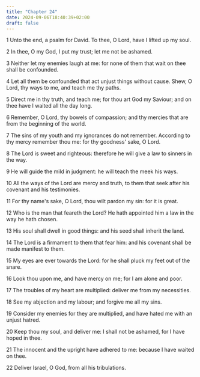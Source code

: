 ```yaml
---
title: "Chapter 24"
date: 2024-09-06T18:40:39+02:00
draft: false
---
```




1 Unto the end, a psalm for David. To thee, O Lord, have I lifted up my soul.

2 In thee, O my God, I put my trust; let me not be ashamed.

3 Neither let my enemies laugh at me: for none of them that wait on thee shall be confounded.

4 Let all them be confounded that act unjust things without cause. Shew, O Lord, thy ways to me, and teach me thy paths.

5 Direct me in thy truth, and teach me; for thou art God my Saviour; and on thee have I waited all the day long.

6 Remember, O Lord, thy bowels of compassion; and thy mercies that are from the beginning of the world.

7 The sins of my youth and my ignorances do not remember. According to thy mercy remember thou me: for thy goodness' sake, O Lord.

8 The Lord is sweet and righteous: therefore he will give a law to sinners in the way.

9 He will guide the mild in judgment: he will teach the meek his ways.

10 All the ways of the Lord are mercy and truth, to them that seek after his covenant and his testimonies.

11 For thy name's sake, O Lord, thou wilt pardon my sin: for it is great.

12 Who is the man that feareth the Lord? He hath appointed him a law in the way he hath chosen.

13 His soul shall dwell in good things: and his seed shall inherit the land.

14 The Lord is a firmament to them that fear him: and his covenant shall be made manifest to them.

15 My eyes are ever towards the Lord: for he shall pluck my feet out of the snare.

16 Look thou upon me, and have mercy on me; for I am alone and poor.

17 The troubles of my heart are multiplied: deliver me from my necessities.

18 See my abjection and my labour; and forgive me all my sins.

19 Consider my enemies for they are multiplied, and have hated me with an unjust hatred.

20 Keep thou my soul, and deliver me: I shall not be ashamed, for I have hoped in thee.

21 The innocent and the upright have adhered to me: because I have waited on thee.

22 Deliver Israel, O God, from all his tribulations.

